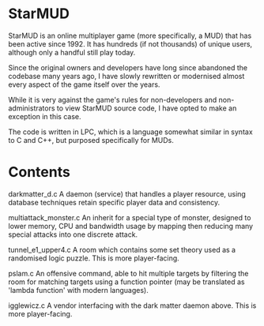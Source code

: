 # StarMUD
StarMUD is an online multiplayer game (more specifically, a MUD) that has been active since 1992.  It has hundreds (if not thousands) of unique users, although only a handful still play today.

Since the original owners and developers have long since abandoned the codebase many years ago, I have slowly rewritten or modernised almost every aspect of the game itself over the years.

While it is very against the game's rules for non-developers and non-administrators to view StarMUD source code, I have opted to make an exception in this case.

The code is written in LPC, which is a language somewhat similar in syntax to C and C++, but purposed specifically for MUDs.

# Contents

darkmatter_d.c
    A daemon (service) that handles a player resource, using database techniques retain specific player data and consistency.
    
multiattack_monster.c
    An inherit for a special type of monster, designed to lower memory, CPU and bandwidth usage by mapping then reducing many special attacks into one discrete attack.
  
tunnel_e1_upper4.c
    A room which contains some set theory used as a randomised logic puzzle. This is more player-facing.
    
pslam.c
    An offensive command, able to hit multiple targets by filtering the room for matching targets using a function pointer (may be translated as 'lambda function' with modern languages).
  
igglewicz.c
    A vendor interfacing with the dark matter daemon above.  This is more player-facing. 
